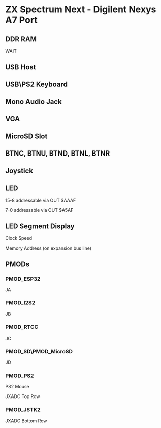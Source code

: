 # ZX Spectrum Next - Digilent Nexys A7 Port

## DDR RAM

WAIT

## USB Host

## USB\PS2 Keyboard

## Mono Audio Jack

## VGA

## MicroSD Slot

## BTNC, BTNU, BTND, BTNL, BTNR

## Joystick

## LED

15-8 addressable via OUT $AAAF

7-0 addressable via OUT $A5AF

## LED Segment Display

Clock Speed

Memory Address (on expansion bus line)

## PMODs

### PMOD_ESP32

JA

### PMOD_I2S2

JB

### PMOD_RTCC

JC

### PMOD_SD\PMOD_MicroSD

JD

### PMOD_PS2

PS2 Mouse

JXADC Top Row

### PMOD_JSTK2

JXADC Bottom Row
